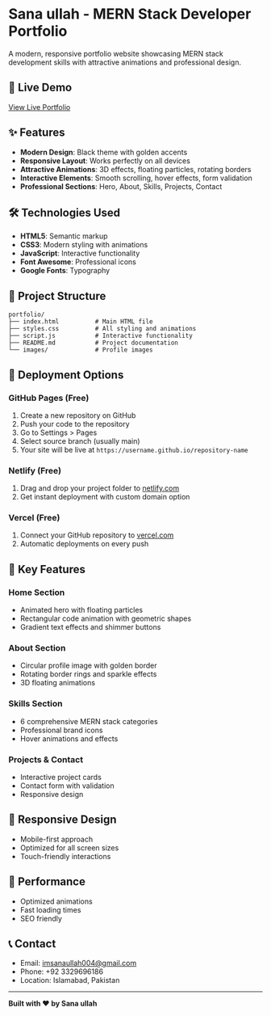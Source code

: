 # Sana ullah - MERN Stack Developer Portfolio

A modern, responsive portfolio website showcasing MERN stack development skills with attractive animations and professional design.

## 🚀 Live Demo
[View Live Portfolio](https://sanaullah004.github.io/Portfolio)

## ✨ Features

- **Modern Design**: Black theme with golden accents
- **Responsive Layout**: Works perfectly on all devices
- **Attractive Animations**: 3D effects, floating particles, rotating borders
- **Interactive Elements**: Smooth scrolling, hover effects, form validation
- **Professional Sections**: Hero, About, Skills, Projects, Contact

## 🛠️ Technologies Used

- **HTML5**: Semantic markup
- **CSS3**: Modern styling with animations
- **JavaScript**: Interactive functionality
- **Font Awesome**: Professional icons
- **Google Fonts**: Typography

## 📁 Project Structure

```
portfolio/
├── index.html          # Main HTML file
├── styles.css          # All styling and animations
├── script.js           # Interactive functionality
├── README.md           # Project documentation
└── images/             # Profile images
```

## 🚀 Deployment Options

### GitHub Pages (Free)
1. Create a new repository on GitHub
2. Push your code to the repository
3. Go to Settings > Pages
4. Select source branch (usually main)
5. Your site will be live at `https://username.github.io/repository-name`

### Netlify (Free)
1. Drag and drop your project folder to [netlify.com](https://netlify.com)
2. Get instant deployment with custom domain option

### Vercel (Free)
1. Connect your GitHub repository to [vercel.com](https://vercel.com)
2. Automatic deployments on every push

## 🎨 Key Features

### Home Section
- Animated hero with floating particles
- Rectangular code animation with geometric shapes
- Gradient text effects and shimmer buttons

### About Section
- Circular profile image with golden border
- Rotating border rings and sparkle effects
- 3D floating animations

### Skills Section
- 6 comprehensive MERN stack categories
- Professional brand icons
- Hover animations and effects

### Projects & Contact
- Interactive project cards
- Contact form with validation
- Responsive design

## 📱 Responsive Design
- Mobile-first approach
- Optimized for all screen sizes
- Touch-friendly interactions

## 🎯 Performance
- Optimized animations
- Fast loading times
- SEO friendly

## 📞 Contact
- Email: imsanaullah004@gmail.com
- Phone: +92 3329696186
- Location: Islamabad, Pakistan

---

**Built with ❤️ by Sana ullah** 